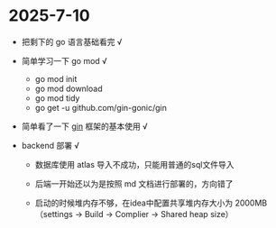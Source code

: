 # 2025-7-10

- 把剩下的 go 语言基础看完 √
- 简单学习一下 go mod √
  - go mod init 
  - go mod download 
  - go mod tidy
  - go get -u github.com/gin-gonic/gin

- 简单看了一下 [gin](https://juejin.cn/post/7242134982218629180#heading-5) 框架的基本使用 √

- backend 部署 √
  - 数据库使用 atlas 导入不成功，只能用普通的sql文件导入

  - 后端一开始还以为是按照 md 文档进行部署的，方向错了

  - 启动的时候堆内存不够，在idea中配置共享堆内存大小为 2000MB（settings -> Build -> Complier -> Shared heap size）


